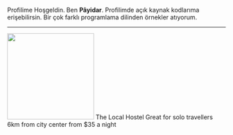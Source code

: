 <p>Profilime Hoşgeldin. Ben <b>Pâyidar</b>. Profilimde açık kaynak kodlarıma erişebilirsin. Bir çok farklı programlama dilinden örnekler atıyorum.</p>
<hr/>
<Group
  backgroundColor="background"
  altitude="300"
  borderRadius="4"
>
  <Image
    fit="cover"
    width="200px"
    src="https://bit.ly/3fCkvhp"
  />
  <Level orientation="vertical" padding="major-2">
    <Stack spacing="major-1">
      <Heading fontSize="400">
        The Local Hostel
      </Heading>
      <Tag palette="info" variant="tint">Great for solo travellers</Tag>
      <Paragraph color="text100" fontSize="100">
        <Icon icon="solid-map-marker-alt" marginRight="minor-1" />
        6km from city center
      </Paragraph>
    </Stack>
    <Paragraph fontSize="300">
      from <Text fontWeight="bold">$35</Text> a night
    </Paragraph>
  </Level>
</Group>
